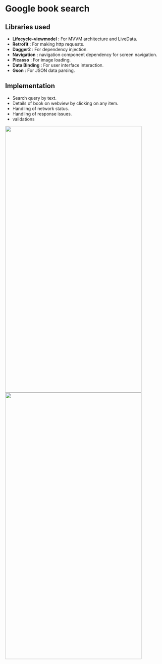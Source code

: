 # Google book search

## Libraries used
* **Lifecycle-viewmodel** : For MVVM architecture and LiveData.
* **Retrofit** : For making http requests.
* **Dagger2** : For dependency injection.
* **Navigation** : navigation component dependency for screen navigation.
* **Picasso** : For image loading.
* **Data Binding** : For user interface interaction.
* **Gson** : For JSON data parsing.


## Implementation  
* Search query by text.
* Details of book on webview by clicking on any item.
* Handling of network status.
* Handling of response issues.
* validations

<img src="https://user-images.githubusercontent.com/26626575/110832331-31c19000-82c1-11eb-9d5c-ba9772fe3169.png" width="440" height="860">
<img src="https://user-images.githubusercontent.com/26626575/110832359-38500780-82c1-11eb-9632-d8fbd97e13a8.png" width="440" height="860">
